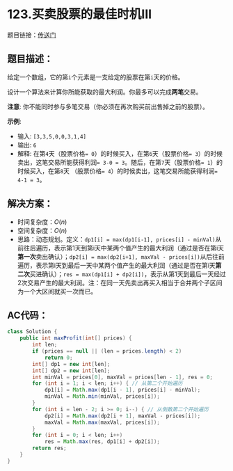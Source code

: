 # 123.买卖股票的最佳时机III
题目链接：[传送门](https://leetcode-cn.com/problems/best-time-to-buy-and-sell-stock-iii/)

## 题目描述：
给定一个数组，它的第`i`个元素是一支给定的股票在第`i`天的价格。

设计一个算法来计算你所能获取的最大利润。你最多可以完成**两笔**交易。

**注意**: 你不能同时参与多笔交易（你必须在再次购买前出售掉之前的股票）。

**示例**:

- 输入: `[3,3,5,0,0,3,1,4]`
- 输出: `6`
- 解释: 在第`4`天（股票价格`= 0`）的时候买入，在第`6`天（股票价格`= 3`）的时候卖出，这笔交易所能获得利润`= 3-0 = 3`。随后，在第`7`天（股票价格`= 1`）的时候买入，在第`8`天 （股票价格`= 4`）的时候卖出，这笔交易所能获得利润`= 4-1 = 3`。 

## 解决方案：
- 时间复杂度：$O(n)$
- 空间复杂度：$O(n)$
- 思路：动态规划。定义：`dp1[i] = max(dp1[i-1], prices[i] - minVal)`从前往后遍历，表示第1天到第i天中某两个值产生的最大利润（通过是否在第i天**第一次**卖出确认）；`dp2[i] = max(dp2[i+1], maxVal - prices[i])`从后往前遍历，表示第i天到最后一天中某两个值产生的最大利润（通过是否在第i天**第二次**买进确认）；`res = max(dp1[i] + dp2[i])`，表示从第1天到最后一天经过2次交易产生的最大利润。注：在同一天先卖出再买入相当于合并两个子区间为一个大区间就买一次而已。

## AC代码：
```java
class Solution {
	public int maxProfit(int[] prices) {
		int len;
		if (prices == null || (len = prices.length) < 2)
			return 0;
		int[] dp1 = new int[len];
		int[] dp2 = new int[len];
		int minVal = prices[0], maxVal = prices[len - 1], res = 0;
		for (int i = 1; i < len; i++) { // 从第二个开始遍历
			dp1[i] = Math.max(dp1[i - 1], prices[i] - minVal);
			minVal = Math.min(minVal, prices[i]);
		}
		for (int i = len - 2; i >= 0; i--) { // 从倒数第二个开始遍历
			dp2[i] = Math.max(dp2[i + 1], maxVal - prices[i]);
			maxVal = Math.max(maxVal, prices[i]);
		}
		for (int i = 0; i < len; i++)
			res = Math.max(res, dp1[i] + dp2[i]);
		return res;
	}
}
```